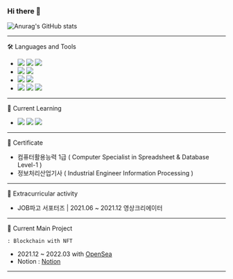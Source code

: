 ### Hi there 👋

![Anurag's GitHub stats](https://github-readme-stats.vercel.app/api?username=Ferv0r2&&show_icons=true&theme=Themes)

---

🛠 Languages and Tools

- <img src="https://img.shields.io/badge/Python-3766AB?style=flat-square&logo=Python&logoColor=white"/></a>
<img src="https://img.shields.io/badge/Java-007396?style=flat-square&logo=Java&logoColor=white"/></a>
<img src="https://img.shields.io/badge/Android-3DDC84?style=flat-square&logo=Android&logoColor=white"/></a>
- <img src="https://img.shields.io/badge/Windows-0078D6?style=flat-square&logo=Windows&logoColor=white"/></a>
<img src="https://img.shields.io/badge/Linux-FF0000?style=flat-square&logo=Linux&logoColor=white"/></a>
- <img src="https://img.shields.io/badge/Firebase-FFCA28?style=flat-square&logo=Firebase&logoColor=white"/></a>
<img src="https://img.shields.io/badge/MySQL-4479A1?style=flat-square&logo=MySQL&logoColor=white"/></a>
- <img src="https://img.shields.io/badge/Notion-000000?style=flat-square&logo=Notion&logoColor=white"/></a>
<img src="https://img.shields.io/badge/Git-F05032?style=flat-square&logo=Git&logoColor=white"/></a>
<img src="https://img.shields.io/badge/Slack-4A154B?style=flat-square&logo=Slack&logoColor=white"/></a>

---

🌱 Current Learning

- <img src="https://img.shields.io/badge/Javascript-F7DF1E?style=flat-square&logo=Javascript&logoColor=white"/></a>
<img src="https://img.shields.io/badge/Solidity-363636?style=flat-square&logo=Solidity&logoColor=white"/></a>
<img src="https://img.shields.io/badge/Go-0078D6?style=flat-square&logo=Go&logoColor=white"/></a>

---

📜 Certificate

- 컴퓨터활용능력 1급 ( Computer Specialist in Spreadsheet & Database Level-1 )
- 정보처리산업기사 ( Industrial Engineer Information Processing )

---

💪 Extracurricular activity

- JOB파고 서포터즈 | 2021.06 ~ 2021.12 영상크리에이터

---

📝 Current Main Project

    : Blockchain with NFT
- 2021.12 ~ 2022.03 with [OpenSea](https://opensea.io/)
- Notion : [Notion](https://www.notion.so/ea7f30ed0e1f400fb0f61188032fc14a?v=06be99595f9a403b8bf9bf69bfaf41e9)

---

<!--
**Ferv0r2/Ferv0r2** is a ✨ _special_ ✨ repository because its `README.md` (this file) appears on your GitHub profile.

Here are some ideas to get you started:

- 🔭 I’m currently working on ...
- 🌱 I’m currently learning ...
- 👯 I’m looking to collaborate on ...
- 🤔 I’m looking for help with ...
- 💬 Ask me about ...
- 📫 How to reach me: ...
- 😄 Pronouns: ...
- ⚡ Fun fact: ...
-->
